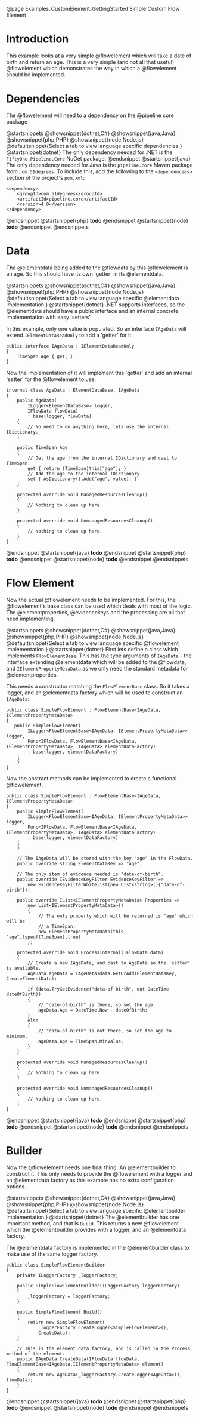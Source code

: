 @page Examples_CustomElement_GettingStarted Simple Custom Flow Element

# Introduction

This example looks at a very simple @flowelement which will take a date of birth
and return an age. This is a very simple (and not all that useful) @flowelement which
demonstrates the way in which a @flowelement should be implemented.

# Dependencies

The @flowelement will need to a dependency on the @pipeline core package

@startsnippets
@showsnippet{dotnet,C#}
@showsnippet{java,Java}
@showsnippet{php,PHP}
@showsnippet{node,Node.js}
@defaultsnippet{Select a tab to view language specific dependencies.}
@startsnippet{dotnet}
The only dependency needed for .NET is the `FiftyOne.Pipeline.Core` NuGet package.
@endsnippet
@startsnippet{java}
The only dependency needed for Java is the `pipeline.core` Maven package from `com.51degrees`.
To include this, add the following to the `<dependencies>` section of the project's `pom.xml`:
```{xml}
<dependency>
    <groupId>com.51degrees</groupId>
    <artifactId>pipeline.core</artifactId>
    <version>4.0</version>
</dependency>
```
@endsnippet
@startsnippet{php}
**todo**
@endsnippet
@startsnippet{node}
**todo**
@endsnippet
@endsnippets


# Data

The @elementdata being added to the @flowdata by this @flowelement is an age. So this should
have its own 'getter' in its @elementdata.

@startsnippets
@showsnippet{dotnet,C#}
@showsnippet{java,Java}
@showsnippet{php,PHP}
@showsnippet{node,Node.js}
@defaultsnippet{Select a tab to view language specific @elementdata implementation.}
@startsnippet{dotnet}
.NET supports interfaces, so the @elementdata should have a public interface and an internal
concrete implementation with easy 'setters'.

In this example, only one value is populated. So an interface `IAgeData` will extend `IElementDataReadOnly`
to add a 'getter' for it.
```{cs}
public interface IAgeData : IElementDataReadOnly
{
    TimeSpan Age { get; }
}
```

Now the implementation of it will implement this 'getter' and add an internal 'setter' for the @flowelement
to use.
```{cs}
internal class AgeData : ElementDataBase, IAgeData
{
    public AgeData(
        ILogger<ElementDataBase> logger,
        IFlowData flowData)
        : base(logger, flowData)
    {
        // No need to do anything here, lets use the internal IDictionary.
    }

    public TimeSpan Age
    {
        // Get the age from the internal IDictionary and cast to TimeSpan.
        get { return (TimeSpan)this["age"]; }
        // Add the age to the internal IDictionary.
        set { AsDictionary().Add("age", value); }
    }

    protected override void ManagedResourcesCleanup()
    {
        // Nothing to clean up here.
    }

    protected override void UnmanagedResourcesCleanup()
    {
        // Nothing to clean up here.
    }
}
```
@endsnippet
@startsnippet{java}
**todo**
@endsnippet
@startsnippet{php}
**todo**
@endsnippet
@startsnippet{node}
**todo**
@endsnippet
@endsnippets

# Flow Element

Now the actual @flowelement needs to be implemented. For this, the @flowelement's base class
can be used which deals with most of the logic. The @elementproperties,
@evidencekeys and the processing are all that need implementing.

@startsnippets
@showsnippet{dotnet,C#}
@showsnippet{java,Java}
@showsnippet{php,PHP}
@showsnippet{node,Node.js}
@defaultsnippet{Select a tab to view language specific @flowelement implementation.}
@startsnippet{dotnet}
First lets define a class which implements `FlowElementBase`. This has the type arguments of
`IAgeData` - the interface extending @elementdata which will be added to the @flowdata, and 
`IElementPropertyMetaData` as we only need the standard metadata for @elementproperties.

This needs a constructor matching the `FlowElementBase` class. So it takes a logger, and an
@elementdata factory which will be used to construct an `IAgeData`:
```{cs}
public class SimpleFlowElement : FlowElementBase<IAgeData, IElementPropertyMetaData>
{
   public SimpleFlowElement(
        ILogger<FlowElementBase<IAgeData, IElementPropertyMetaData>> logger,
        Func<IFlowData, FlowElementBase<IAgeData, IElementPropertyMetaData>, IAgeData> elementDataFactory)
        : base(logger, elementDataFactory)
    {
    }
}
```

Now the abstract methods can be implemented to create a functional @flowelement.
```{cs}
public class SimpleFlowElement : FlowElementBase<IAgeData, IElementPropertyMetaData>
{
    public SimpleFlowElement(
        ILogger<FlowElementBase<IAgeData, IElementPropertyMetaData>> logger,
        Func<IFlowData, FlowElementBase<IAgeData, IElementPropertyMetaData>, IAgeData> elementDataFactory)
        : base(logger, elementDataFactory)
    {
    }

    // The IAgeData will be stored with the key "age" in the FlowData.
    public override string ElementDataKey => "age";

    // The only item of evidence needed is "date-of-birth".
    public override IEvidenceKeyFilter EvidenceKeyFilter =>
        new EvidenceKeyFilterWhitelist(new List<string>(){"date-of-birth"});

    public override IList<IElementPropertyMetaData> Properties =>
        new List<IElementPropertyMetaData>()
        {
            // The only property which will be returned is "age" which will be
            // a TimeSpan.
            new ElementPropertyMetaData(this, "age",typeof(TimeSpan),true)
        };

    protected override void ProcessInternal(IFlowData data)
    {
        // Create a new IAgeData, and cast to AgeData so the 'setter' is available.
        AgeData ageData = (AgeData)data.GetOrAdd(ElementDataKey, CreateElementData);

        if (data.TryGetEvidence("data-of-birth", out DateTime dateOfBirth))
        {
            // "date-of-birth" is there, so set the age.
            ageData.Age = DateTime.Now - dateOfBirth;
        }
        else
        {
            // "data-of-birth" is not there, so set the age to minimum.
            ageData.Age = TimeSpan.MinValue;
        }
    }

    protected override void ManagedResourcesCleanup()
    {
        // Nothing to clean up here.
    }

    protected override void UnmanagedResourcesCleanup()
    {
        // Nothing to clean up here.
    }
}
```
@endsnippet
@startsnippet{java}
**todo**
@endsnippet
@startsnippet{php}
**todo**
@endsnippet
@startsnippet{node}
**todo**
@endsnippet
@endsnippets


# Builder

Now the @flowelement needs one final thing. An @elementbuilder to construct it.
This only needs to provide the @flowelement with a logger and an @elementdata factory
as this example has no extra configuration options.

@startsnippets
@showsnippet{dotnet,C#}
@showsnippet{java,Java}
@showsnippet{php,PHP}
@showsnippet{node,Node.js}
@defaultsnippet{Select a tab to view language specific @elementbuilder implementation.}
@startsnippet{dotnet}
The @elementbuilder has one important method, and that is `Build`. This returns a new @flowelement
which the @elementbuilder provides with a logger, and an @elementdata factory.

The @elementdata factory is implemented in the @elementbuilder class to make use of the same
logger factory.
```{cs}
public class SimpleFlowElementBuilder
{
    private ILoggerFactory _loggerFactory;

    public SimpleFlowElementBuilder(ILoggerFactory loggerFactory)
    {
        _loggerFactory = loggerFactory;
    }

    public SimpleFlowElement Build()
    {
        return new SimpleFlowElement(
            _loggerFactory.CreateLogger<SimpleFlowElement>(),
            CreateData);
    }

    // This is the element data factory, and is called in the Process method of the element.
    public IAgeData CreateData(IFlowData flowData, FlowElementBase<IAgeData,IElementPropertyMetaData> element)
    {
        return new AgeData(_loggerFactory.CreateLogger<AgeData>(), flowData);
    }
}
```
@endsnippet
@startsnippet{java}
**todo**
@endsnippet
@startsnippet{php}
**todo**
@endsnippet
@startsnippet{node}
**todo**
@endsnippet
@endsnippets